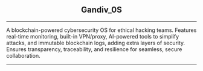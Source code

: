 <div align=center>

## Gandiv_0S

</div>

---

A blockchain-powered cybersecurity OS for ethical hacking teams. Features real-time monitoring, built-in VPN/proxy, AI-powered tools to simplify attacks, and immutable blockchain logs, adding extra layers of security. Ensures transparency, traceability, and resilience for seamless, secure collaboration.

---


